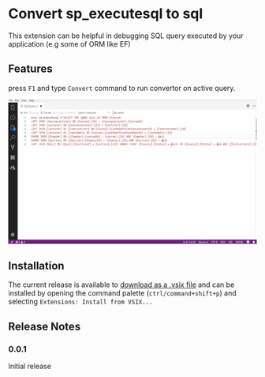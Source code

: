 # Convert sp_executesql to sql

This extension can be helpful in debugging SQL query executed by your application (e.g some of ORM like EF)

## Features

press `F1` and type `Convert` command to run convertor on active query.

![gif](images/convert.gif)

## Installation
The current release is available to [download as a .vsix file](https://github.com/PejmanNik/sqlops-spexecutesql-to-sql/releases/download/v0.0.1/sqlops-spexecutesql-to-sql-0.0.1.vsix) and can be installed by opening the command palette (`ctrl/command+shift+p`) and selecting `Extensions: Install from VSIX...`

## Release Notes

### 0.0.1

Initial release